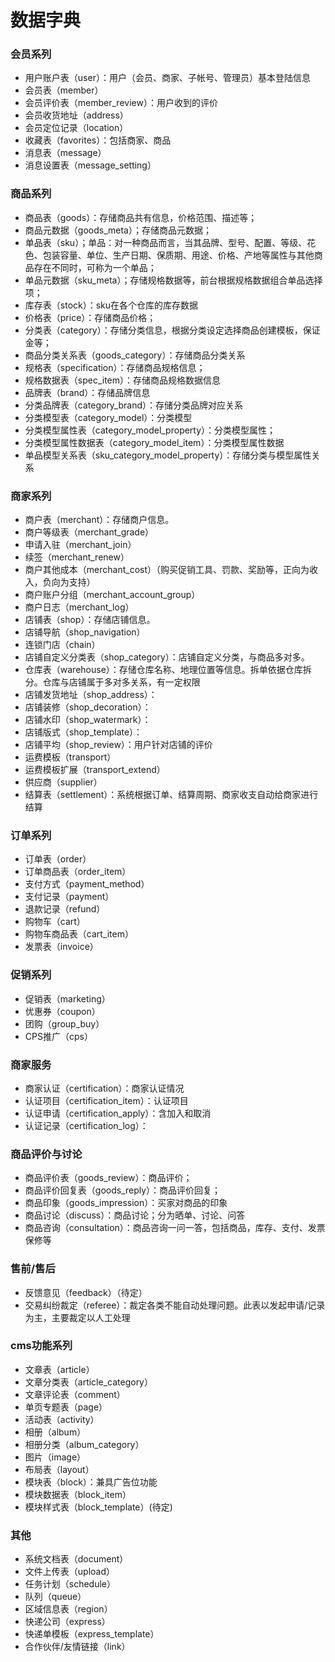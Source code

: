 # 数据字典


### 会员系列

+ 用户账户表（user）：用户（会员、商家、子帐号、管理员）基本登陆信息
+ 会员表（member）
+ 会员评价表（member_review）：用户收到的评价
+ 会员收货地址（address）
+ 会员定位记录（location）
+ 收藏表（favorites）：包括商家、商品
+ 消息表（message）
+ 消息设置表（message_setting）

### 商品系列
+ 商品表（goods）：存储商品共有信息，价格范围、描述等；
+ 商品元数据（goods_meta）；存储商品元数据；
+ 单品表（sku）；单品：对一种商品而言，当其品牌、型号、配置、等级、花色、包装容量、单位、生产日期、保质期、用途、价格、产地等属性与其他商品存在不同时，可称为一个单品；
+ 单品元数据（sku_meta）；存储规格数据等，前台根据规格数据组合单品选择项；
+ 库存表（stock）：sku在各个仓库的库存数据
+ 价格表（price）：存储商品价格；
+ 分类表（category）：存储分类信息，根据分类设定选择商品创建模板，保证金等；
+ 商品分类关系表（goods_category）：存储商品分类关系
+ 规格表（specification）：存储商品规格信息；
+ 规格数据表（spec_item）：存储商品规格数据信息
+ 品牌表（brand）：存储品牌信息
+ 分类品牌表（category_brand）：存储分类品牌对应关系
+ 分类模型表（category_model）：分类模型
+ 分类模型属性表（category_model_property）：分类模型属性；
+ 分类模型属性数据表（category_model_item）：分类模型属性数据
+ 单品模型关系表（sku_category_model_property）：存储分类与模型属性关系


### 商家系列

+ 商户表（merchant）：存储商户信息。
+ 商户等级表（merchant_grade）
+ 申请入驻（merchant_join）
+ 续签（merchant_renew）
+ 商户其他成本（merchant_cost）（购买促销工具、罚款、奖励等，正向为收入，负向为支持）
+ 商户账户分组（merchant_account_group）
+ 商户日志（merchant_log）
+ 店铺表（shop）：存储店铺信息。
+ 店铺导航（shop_navigation）
+ 连锁门店（chain）
+ 店铺自定义分类表（shop_category）：店铺自定义分类，与商品多对多。
+ 仓库表（warehouse）：存储仓库名称、地理位置等信息。拆单依据仓库拆分。仓库与店铺属于多对多关系，有一定权限
+ 店铺发货地址（shop_address）：
+ 店铺装修（shop_decoration）：
+ 店铺水印（shop_watermark）：
+ 店铺版式（shop_template）：
+ 店铺平均（shop_review）：用户针对店铺的评价
+ 运费模板（transport）
+ 运费模板扩展（transport_extend）
+ 供应商（supplier）
+ 结算表（settlement）：系统根据订单、结算周期、商家收支自动给商家进行结算


### 订单系列
+ 订单表（order）
+ 订单商品表（order_item）
+ 支付方式（payment_method）
+ 支付记录（payment）
+ 退款记录（refund）
+ 购物车（cart）
+ 购物车商品表（cart_item）
+ 发票表（invoice）


### 促销系列
+ 促销表（marketing）
+ 优惠券（coupon）
+ 团购（group_buy）
+ CPS推广（cps）

### 商家服务
+ 商家认证（certification）：商家认证情况
+ 认证项目（certification_item）：认证项目
+ 认证申请（certification_apply）：含加入和取消
+ 认证记录（certification_log）：


### 商品评价与讨论
+ 商品评价表（goods_review）：商品评价；
+ 商品评价回复表（goods_reply）：商品评价回复；
+ 商品印象（goods_impression）：买家对商品的印象
+ 商品讨论（discuss）：商品讨论；分为晒单、讨论、问答
+ 商品咨询（consultation）：商品咨询一问一答，包括商品，库存、支付、发票保修等

### 售前/售后
+ 反馈意见（feedback）（待定）
+ 交易纠纷裁定（referee）：裁定各类不能自动处理问题。此表以发起申请/记录为主，主要裁定以人工处理


### cms功能系列
+ 文章表（article）
+ 文章分类表（article_category）
+ 文章评论表（comment）
+ 单页专题表（page）
+ 活动表（activity）
+ 相册（album）
+ 相册分类（album_category）
+ 图片（image）
+ 布局表（layout）
+ 模块表（block）：兼具广告位功能
+ 模块数据表（block_item）
+ 模块样式表（block_template）(待定)



### 其他
+ 系统文档表（document）
+ 文件上传表（upload）
+ 任务计划（schedule）
+ 队列（queue）
+ 区域信息表（region）
+ 快递公司（express）
+ 快递单模板（express_template）
+ 合作伙伴/友情链接（link）



